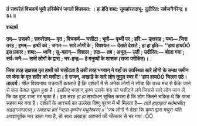 **तं सश्परेतं विचकर्ष भूमौ** **हरिर्यथेभं जगतो विपश्यत: ।** **हा हेति शब्द: सुमहांस्तदाभू-** **दुदीरित: सर्वजनैर्नरेन्द्र ॥ ३८॥** 

**शब्दार्थ** 

**तम्—** **उसको** **; सश्परेतम्—** **मृत** **; विचकर्ष—** **घसीटा** **; भूमौ—** **पृथ्वी पर** **; हरि:—** **ङ्क्षसह** **; यथा—** **जिस तरह** **; इभम्—** **हाथी को** **;** **जगत:—** **सारे लोगों के** **; विपश्यत:—** **देखते देखते** **; हा हा इति—** **''हाय हायÓÓ इस प्रकार** **; शब्द:—** **ध्वनि** **; सु-महान्—** **विशाल** **;** **तदा—** **तब** **; अभूत्—** **उठी** **; उदीरित:—** **बोला गया** **; सर्व-जनै:—** **सभी लोगों के द्वारा** **; नर-इन्द्र—** **हे मनुष्यों के शासक (राजा** **परीक्षित)।** **.** 

**जिस तरह ङ्क्षसह मृत हाथी को घसीटता है उसी तरह भगवान् ने वहाँ पर उपस्थित सारे लोगों** **के समक्ष जमीन पर कंस के मृत शरीर को घसीटा। हे राजन्, अखाड़े के सारे लोग तुमुल स्वर में** **''हाय हायÓÓ चिल्ला उठे।** **तात्पर्य :** श्रील विश्वनाथ चक्रवर्ती बतलाते हैं कि दर्शकों में से अनेक लोगों ने सोचा कि उच्च मंच से फेंके जाने से कंस केवल मूॢछत हुआ है। इसलिए भगवान् कृष्ण उसके शव को घसीटने लगे जिससे सारे लोग जान लें कि वह दुष्ट राजा मर चुका है। इस तरह *हा हा* सश्बोधन सूचित करता है कि लोग कितने चकित थे कि राजा सहसा मर गया है। दर्शकों के आश्चर्य का उल्लेख विष्णु पुराण में भी मिलता है— *ततो हाहाकृतं सर्वमासीत् तद्रङ्गमण्डलम्।* *अवज्ञया हतं ²ष्ट्वा कृष्णेन मथुरेश्वरम्॥* ''जब लोगों ने देखा कि कृष्ण द्वारा मथुरा-पति अवज्ञापूर्वक मार डाला गया है, तो सारा अखाड़ा आश्चर्य की चीत्कार से भर गया।ÓÓ  
